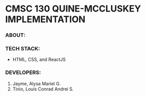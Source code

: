 # CMSC 130 QUINE-MCCLUSKEY IMPLEMENTATION

### ABOUT:

### TECH STACK:
* HTML, CSS, and ReactJS

### DEVELOPERS:
1. Jayme, Alysa Mariel G.
2. Tinio, Louis Conrad Andrei S.
